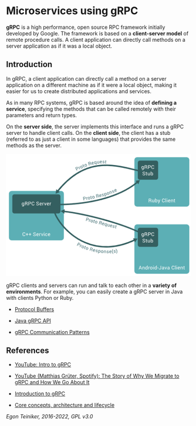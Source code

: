 # Microservices using gRPC

**gRPC** is a high performance, open source RPC framework initially developed by Google.
The framework is based on a **client-server model** of remote procedure calls.
A client application can directly call methods on a server application as if it was a local object.


## Introduction
In gRPC, a client application can directly call a method on a server application on a different machine as 
if it were a local object, making it easier for us to create distributed applications and services. 

As in many RPC systems, gRPC is based around the idea of **defining a service**, specifying the methods that 
can be called remotely with their parameters and return types. 

On the **server side**, the server implements this interface and runs a gRPC server to handle client calls. 
On the **client side**, the client has a stub (referred to as just a client in some languages) that provides 
the same methods as the server.

![gRPC Overview](figures/gRPC.png)

gRPC clients and servers can run and talk to each other in a **variety of environments**.
For example, you can easily create a gRPC server in Java with clients Python or Ruby.

* [Protocol Buffers](ProtocolBuffers.md)

* [Java gRPC API](JavaAPI.md)

* [gRPC Communication Patterns](CommunicationPatterns.md)



## References
* [YouTube: Intro to gRPC](https://youtu.be/3Kkj6vAW5a4)
* [YouTube (Matthias Grüter, Spotify): The Story of Why We Migrate to gRPC and How We Go About It](https://youtu.be/fMq3IpPE3TU)

* [Introduction to gRPC](https://grpc.io/docs/what-is-grpc/introduction/)

* [Core concepts, architecture and lifecycle](https://grpc.io/docs/what-is-grpc/core-concepts/)


*Egon Teiniker, 2016-2022, GPL v3.0*
